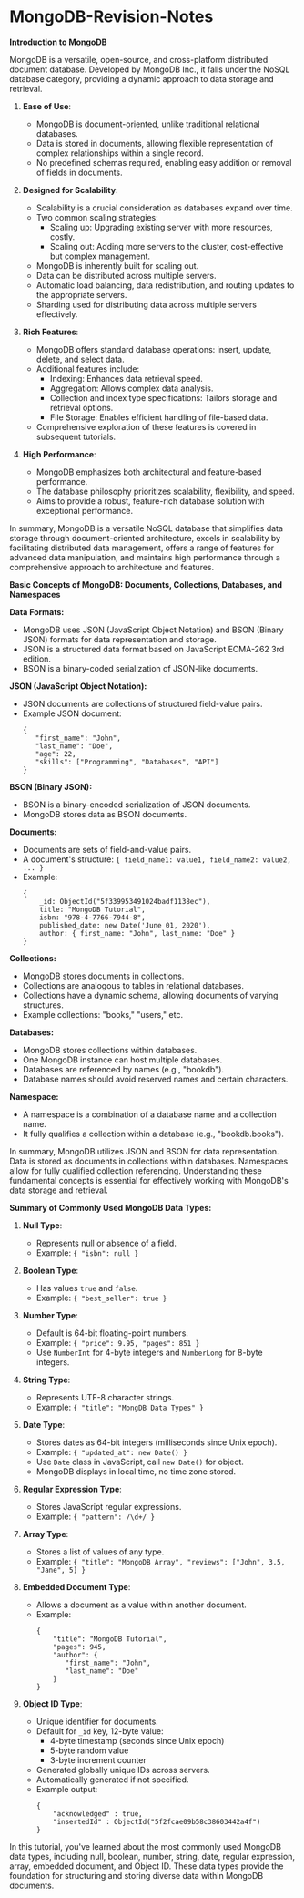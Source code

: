 # MongoDB-Revision-Notes

**Introduction to MongoDB**

MongoDB is a versatile, open-source, and cross-platform distributed document database. Developed by MongoDB Inc., it falls under the NoSQL database category, providing a dynamic approach to data storage and retrieval.

1. **Ease of Use**:
   - MongoDB is document-oriented, unlike traditional relational databases.
   - Data is stored in documents, allowing flexible representation of complex relationships within a single record.
   - No predefined schemas required, enabling easy addition or removal of fields in documents.
   
2. **Designed for Scalability**:
   - Scalability is a crucial consideration as databases expand over time.
   - Two common scaling strategies:
     - Scaling up: Upgrading existing server with more resources, costly.
     - Scaling out: Adding more servers to the cluster, cost-effective but complex management.
   - MongoDB is inherently built for scaling out.
   - Data can be distributed across multiple servers.
   - Automatic load balancing, data redistribution, and routing updates to the appropriate servers.
   - Sharding used for distributing data across multiple servers effectively.
   
3. **Rich Features**:
   - MongoDB offers standard database operations: insert, update, delete, and select data.
   - Additional features include:
     - Indexing: Enhances data retrieval speed.
     - Aggregation: Allows complex data analysis.
     - Collection and index type specifications: Tailors storage and retrieval options.
     - File Storage: Enables efficient handling of file-based data.
   - Comprehensive exploration of these features is covered in subsequent tutorials.

4. **High Performance**:
   - MongoDB emphasizes both architectural and feature-based performance.
   - The database philosophy prioritizes scalability, flexibility, and speed.
   - Aims to provide a robust, feature-rich database solution with exceptional performance.

In summary, MongoDB is a versatile NoSQL database that simplifies data storage through document-oriented architecture, excels in scalability by facilitating distributed data management, offers a range of features for advanced data manipulation, and maintains high performance through a comprehensive approach to architecture and features.


**Basic Concepts of MongoDB: Documents, Collections, Databases, and Namespaces**

**Data Formats:**
- MongoDB uses JSON (JavaScript Object Notation) and BSON (Binary JSON) formats for data representation and storage.
- JSON is a structured data format based on JavaScript ECMA-262 3rd edition.
- BSON is a binary-coded serialization of JSON-like documents.

**JSON (JavaScript Object Notation):**
- JSON documents are collections of structured field-value pairs.
- Example JSON document:
  ```
  {
     "first_name": "John",
     "last_name": "Doe",
     "age": 22,
     "skills": ["Programming", "Databases", "API"]
  }
  ```

**BSON (Binary JSON):**
- BSON is a binary-encoded serialization of JSON documents.
- MongoDB stores data as BSON documents.

**Documents:**
- Documents are sets of field-and-value pairs.
- A document's structure: `{ field_name1: value1, field_name2: value2, ... }`
- Example:
  ```
  {
      _id: ObjectId("5f339953491024badf1138ec"),
      title: "MongoDB Tutorial",
      isbn: "978-4-7766-7944-8",
      published_date: new Date('June 01, 2020'),
      author: { first_name: "John", last_name: "Doe" }
  }
  ```

**Collections:**
- MongoDB stores documents in collections.
- Collections are analogous to tables in relational databases.
- Collections have a dynamic schema, allowing documents of varying structures.
- Example collections: "books," "users," etc.

**Databases:**
- MongoDB stores collections within databases.
- One MongoDB instance can host multiple databases.
- Databases are referenced by names (e.g., "bookdb").
- Database names should avoid reserved names and certain characters.

**Namespace:**
- A namespace is a combination of a database name and a collection name.
- It fully qualifies a collection within a database (e.g., "bookdb.books").

In summary, MongoDB utilizes JSON and BSON for data representation. Data is stored as documents in collections within databases. Namespaces allow for fully qualified collection referencing. Understanding these fundamental concepts is essential for effectively working with MongoDB's data storage and retrieval.


**Summary of Commonly Used MongoDB Data Types:**

1. **Null Type**:
   - Represents null or absence of a field.
   - Example: `{ "isbn": null }`

2. **Boolean Type**:
   - Has values `true` and `false`.
   - Example: `{ "best_seller": true }`

3. **Number Type**:
   - Default is 64-bit floating-point numbers.
   - Example: `{ "price": 9.95, "pages": 851 }`
   - Use `NumberInt` for 4-byte integers and `NumberLong` for 8-byte integers.

4. **String Type**:
   - Represents UTF-8 character strings.
   - Example: `{ "title": "MongDB Data Types" }`

5. **Date Type**:
   - Stores dates as 64-bit integers (milliseconds since Unix epoch).
   - Example: `{ "updated_at": new Date() }`
   - Use `Date` class in JavaScript, call `new Date()` for object.
   - MongoDB displays in local time, no time zone stored.

6. **Regular Expression Type**:
   - Stores JavaScript regular expressions.
   - Example: `{ "pattern": /\d+/ }`

7. **Array Type**:
   - Stores a list of values of any type.
   - Example: `{ "title": "MongoDB Array", "reviews": ["John", 3.5, "Jane", 5] }`

8. **Embedded Document Type**:
   - Allows a document as a value within another document.
   - Example:
     ```
     {
         "title": "MongoDB Tutorial",
         "pages": 945,
         "author": {
            "first_name": "John",
            "last_name": "Doe"
         }
     }
     ```

9. **Object ID Type**:
   - Unique identifier for documents.
   - Default for `_id` key, 12-byte value:
     - 4-byte timestamp (seconds since Unix epoch)
     - 5-byte random value
     - 3-byte increment counter
   - Generated globally unique IDs across servers.
   - Automatically generated if not specified.
   - Example output:
     ```
     {
         "acknowledged" : true,
         "insertedId" : ObjectId("5f2fcae09b58c38603442a4f")
     }
     ```

In this tutorial, you've learned about the most commonly used MongoDB data types, including null, boolean, number, string, date, regular expression, array, embedded document, and Object ID. These data types provide the foundation for structuring and storing diverse data within MongoDB documents.
